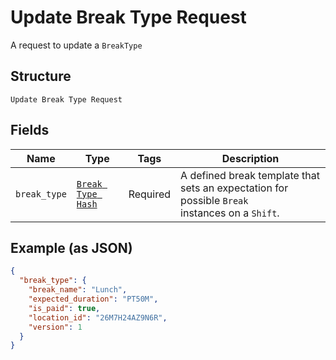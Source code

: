 
# Update Break Type Request

A request to update a `BreakType`

## Structure

`Update Break Type Request`

## Fields

| Name | Type | Tags | Description |
|  --- | --- | --- | --- |
| `break_type` | [`Break Type Hash`](/doc/models/break-type.md) | Required | A defined break template that sets an expectation for possible `Break`<br>instances on a `Shift`. |

## Example (as JSON)

```json
{
  "break_type": {
    "break_name": "Lunch",
    "expected_duration": "PT50M",
    "is_paid": true,
    "location_id": "26M7H24AZ9N6R",
    "version": 1
  }
}
```

